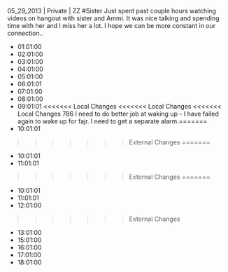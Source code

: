 05_29_2013 | Private | ZZ 
#Sister
Just spent past couple hours watching videos on hangout with sister and Ammi. It was nice talking and spending time with her and I miss her a lot. I hope we can be more constant in our connection..
* 01:01:00
* 02:01:00
* 03:01:00
* 04:01:00
* 05:01:00
* 06:01:01
* 07:01:00
* 08:01:00
* 09:01:01
<<<<<<< Local Changes
<<<<<<< Local Changes
<<<<<<< Local Changes
786
I need to do better job at waking up - I have failed again to wake up for fajr. I need to get a separate alarm.=======
* 10:01:01
>>>>>>> External Changes
=======
* 10:01:01
* 11:01:01
>>>>>>> External Changes
=======
* 10:01:01
* 11:01:01
* 12:01:00
>>>>>>> External Changes
* 13:01:00
* 15:01:00
* 16:01:00
* 17:01:00
* 18:01:00
